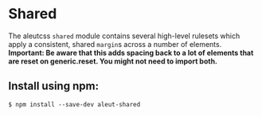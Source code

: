# Shared

The aleutcss `shared` module contains several high-level rulesets which apply a
consistent, shared `margin`s across a number of elements.
**Important: Be aware that this adds spacing back to a lot of elements
that are reset on generic.reset. You might not need to import both.**



## Install using npm:

    $ npm install --save-dev aleut-shared
